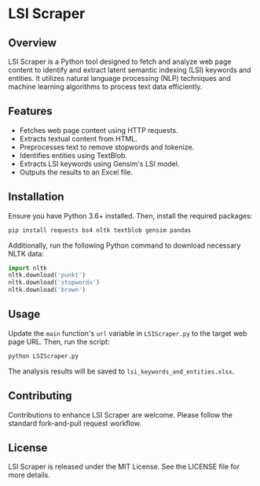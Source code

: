 # LSI Scraper

## Overview
LSI Scraper is a Python tool designed to fetch and analyze web page content to identify and extract latent semantic indexing (LSI) keywords and entities. It utilizes natural language processing (NLP) techniques and machine learning algorithms to process text data efficiently.

## Features
- Fetches web page content using HTTP requests.
- Extracts textual content from HTML.
- Preprocesses text to remove stopwords and tokenize.
- Identifies entities using TextBlob.
- Extracts LSI keywords using Gensim's LSI model.
- Outputs the results to an Excel file.

## Installation
Ensure you have Python 3.6+ installed. Then, install the required packages:

```bash
pip install requests bs4 nltk textblob gensim pandas
```

Additionally, run the following Python command to download necessary NLTK data:

```python
import nltk
nltk.download('punkt')
nltk.download('stopwords')
nltk.download('brown')
```

## Usage
Update the `main` function's `url` variable in `LSIScraper.py` to the target web page URL. Then, run the script:

```bash
python LSIScraper.py
```

The analysis results will be saved to `lsi_keywords_and_entities.xlsx`.

## Contributing
Contributions to enhance LSI Scraper are welcome. Please follow the standard fork-and-pull request workflow.

## License
LSI Scraper is released under the MIT License. See the LICENSE file for more details.

